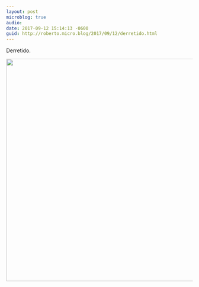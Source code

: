```yaml
---
layout: post
microblog: true
audio: 
date: 2017-09-12 15:14:13 -0600
guid: http://roberto.micro.blog/2017/09/12/derretido.html
---
```

Derretido.

<img src="http://roberto.mateu.me/uploads/2018/55e68f7e30.jpg" width="600" height="600" />
